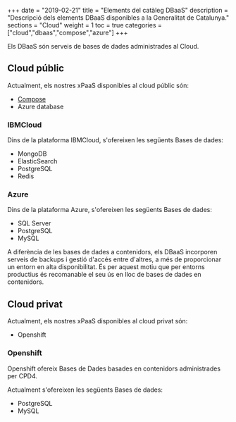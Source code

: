 +++
date        = "2019-02-21"
title       = "Elements del catàleg DBaaS"
description = "Descripció dels elements DBaaS disponibles a la Generalitat de Catalunya."
sections    = "Cloud"
weight      = 1
toc = true
categories  = ["cloud","dbaas","compose","azure"]
+++

Els DBaaS són serveis de bases de dades administrades al Cloud.

## Cloud públic

Actualment, els nostres xPaaS disponibles al cloud públic són:

- [Compose](https://www.compose.com/)
- Azure database


### IBMCloud

Dins de la plataforma IBMCloud, s'ofereixen les següents Bases de dades:

- MongoDB
- ElasticSearch
- PostgreSQL
- Redis

### Azure

Dins de la plataforma Azure, s'ofereixen les següents Bases de dades:

- SQL Server
- PostgreSQL
- MySQL

A diferència de les bases de dades a contenidors, els DBaaS incorporen serveis de backups i gestió d'accés entre d'altres, a més de proporcionar un entorn en alta disponibilitat. És per aquest motiu que per entorns productius és recomanable el seu ús en lloc de bases de dades en contenidors.

## Cloud privat

Actualment, els nostres xPaaS disponibles al cloud privat són:

- Openshift

### Openshift

Openshift ofereix Bases de Dades basades en contenidors administrades per CPD4.

Actualment s'ofereixen les següents Bases de dades:

- PostgreSQL
- MySQL

